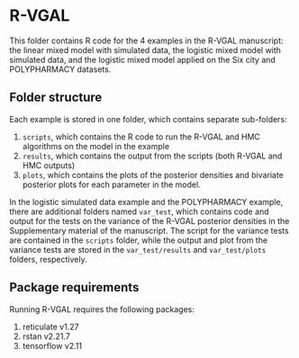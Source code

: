 # R-VGAL

This folder contains R code for the 4 examples in the R-VGAL manuscript: the linear mixed model with simulated data, the logistic mixed model with simulated data, and the logistic mixed model applied on the Six city and POLYPHARMACY datasets.

## Folder structure
Each example is stored in one folder, which contains separate sub-folders:
1. `scripts`, which contains the R code to run the R-VGAL and HMC algorithms on the model in the example
2. `results`, which contains the output from the scripts (both R-VGAL and HMC outputs)
3. `plots`, which contains the plots of the posterior densities and bivariate posterior plots for each parameter in the model.

In the logistic simulated data example and the POLYPHARMACY example, there are additional folders named `var_test`, which contains code and output for the tests on the variance of the R-VGAL posterior densities in the Supplementary material of the manuscript. The script for the variance tests are contained in the `scripts` folder, while the output and plot from the variance tests are stored in the `var_test/results` and `var_test/plots` folders, respectively.

## Package requirements
Running R-VGAL requires the following packages:
1. reticulate v1.27
2. rstan v2.21.7
3. tensorflow v2.11

